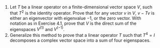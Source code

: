1. Let $T$ be a linear operator on a finite-dimensional vector space $V$, such that $T^2$ is the identity operator. Prove that for any vector $v$ in $V$, $v-Tv$ is either an eigenvector with eigenvalue $-1$, or the zero vector. With notation as in Exercise $4.1$, prove that $V$ is the direct sum of the eigenspaces $V^{(1)}$ and $V^{(-1)}$.
2. Generalize this method to prove that a linear operator $T$ such that $T^4=I$ decomposes a complex vector space into a sum of four eigenspaces.